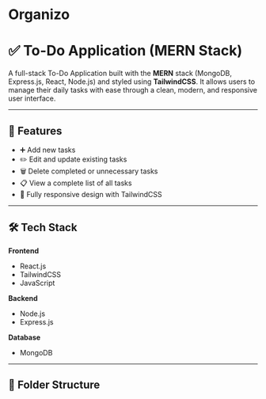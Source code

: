 # Organizo
# ✅ To-Do Application (MERN Stack)

A full-stack To-Do Application built with the **MERN** stack (MongoDB, Express.js, React, Node.js) and styled using **TailwindCSS**. It allows users to manage their daily tasks with ease through a clean, modern, and responsive user interface.

---

## 🚀 Features

- ➕ Add new tasks
- ✏️ Edit and update existing tasks
- 🗑️ Delete completed or unnecessary tasks
- 📋 View a complete list of all tasks
- 📱 Fully responsive design with TailwindCSS

---

## 🛠️ Tech Stack

**Frontend**  
- React.js  
- TailwindCSS  
- JavaScript  

**Backend**  
- Node.js  
- Express.js  

**Database**  
- MongoDB

---

## 📁 Folder Structure

